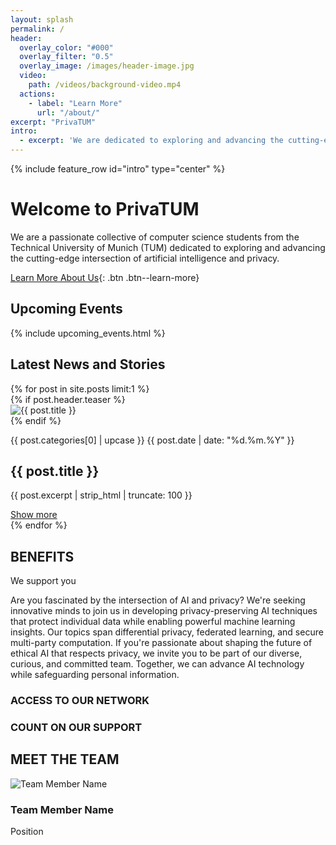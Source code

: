 ```yaml
---
layout: splash
permalink: /
header:
  overlay_color: "#000"
  overlay_filter: "0.5"
  overlay_image: /images/header-image.jpg
  video:
    path: /videos/background-video.mp4
  actions:
    - label: "Learn More"
      url: "/about/"
excerpt: "PrivaTUM"
intro: 
  - excerpt: 'We are dedicated to exploring and advancing the cutting-edge intersection of artificial intelligence and privacy.'
---
```


{% include feature_row id="intro" type="center" %}

# Welcome to PrivaTUM

We are a passionate collective of computer science students from the Technical University of Munich (TUM) dedicated to exploring and advancing the cutting-edge intersection of artificial intelligence and privacy.

[Learn More About Us](/about/){: .btn .btn--learn-more}

## Upcoming Events
{% include upcoming_events.html %}

## Latest News and Stories

<div class="post-grid">
  {% for post in site.posts limit:1 %}
    <div class="post-item">
      {% if post.header.teaser %}
        <div class="post-image">
          <img src="{{ post.header.teaser | relative_url }}" alt="{{ post.title }}">
        </div>
      {% endif %}
      <div class="post-content">
        <p class="post-category">{{ post.categories[0] | upcase }} {{ post.date | date: "%d.%m.%Y" }}</p>
        <h2 class="post-title">{{ post.title }}</h2>
        <p class="post-excerpt">{{ post.excerpt | strip_html | truncate: 100 }}</p>
        <a href="{{ post.url | relative_url }}" class="read-more">Show more</a>
      </div>
    </div>
  {% endfor %}
</div>

<section class="benefits">
  <h2>BENEFITS</h2>
  
  <p class="benefits-tagline">We support you</p>
  
  <div class="benefits-description">
    <p>Are you fascinated by the intersection of AI and privacy? We're seeking innovative minds to join us in developing privacy-preserving AI techniques that protect individual data while enabling powerful machine learning insights. Our topics span differential privacy, federated learning, and secure multi-party computation. If you're passionate about shaping the future of ethical AI that respects privacy, we invite you to be part of our diverse, curious, and committed team. Together, we can advance AI technology while safeguarding personal information.</p>
    
  </div>
  
  <div class="benefits-grid">
    <div class="benefit-item">
      <i class="fas fa-network-wired"></i>
      <h3>ACCESS TO OUR NETWORK</h3>
    </div>
    <div class="benefit-item">
      <i class="fas fa-hands-helping"></i>
      <h3>COUNT ON OUR SUPPORT</h3>
    </div>
  </div>
</section>

<section class="team-members">
  <h2>MEET THE TEAM</h2>
  
  <div class="team-grid">
    <div class="team-member">
      <img src="/images/team-member-1.jpg" alt="Team Member Name">
      <h3>Team Member Name</h3>
      <p>Position</p>
      <div class="social-icons">
        <a href="#" class="linkedin"><i class="fab fa-linkedin"></i></a>
        <a href="#" class="email"><i class="fas fa-envelope"></i></a>
      </div>
    </div>
    <!-- Add more team members as needed -->
  </div>
</section>